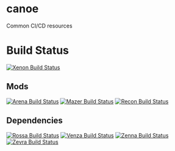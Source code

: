 # canoe
Common CI/CD resources

# Build Status
[![Xenon Build Status][xenon-status]](https://github.com/avereon/xenon/actions)

## Mods
[![Arena Build Status][arena-status]](https://github.com/avereon/arena/actions)
[![Mazer Build Status][mazer-status]](https://github.com/avereon/mazer/actions)
[![Recon Build Status][recon-status]](https://github.com/avereon/recon/actions)

## Dependencies
[![Rossa Build Status][rossa-status]](https://github.com/avereon/rossa/actions)
[![Venza Build Status][venza-status]](https://github.com/avereon/venza/actions)
[![Zenna Build Status][zenna-status]](https://github.com/avereon/zenna/actions)
[![Zevra Build Status][zevra-status]](https://github.com/avereon/zevra/actions)

[xenon-status]: https://github.com/avereon/xenon/workflows/Avereon%20Xenon%20Continuous/badge.svg
[arena-status]: https://github.com/avereon/arena/workflows/Avereon%20Arena%20Continuous/badge.svg
[mazer-status]: https://github.com/avereon/mazer/workflows/Avereon%20Mazer%20Continuous/badge.svg
[recon-status]: https://github.com/avereon/recon/workflows/Avereon%20Recon%20Continuous/badge.svg
[rossa-status]: https://github.com/avereon/rossa/workflows/Avereon%20Rossa%20Continuous/badge.svg
[venza-status]: https://github.com/avereon/venza/workflows/Avereon%20Venza%20Continuous/badge.svg
[zenna-status]: https://github.com/avereon/zenna/workflows/Avereon%20Zenna%20Continuous/badge.svg
[zevra-status]: https://github.com/avereon/zevra/workflows/Avereon%20Zevra%20Continuous/badge.svg
